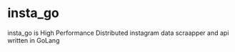 # insta_go
insta_go is High Performance Distributed instagram data scraapper and api written in GoLang
